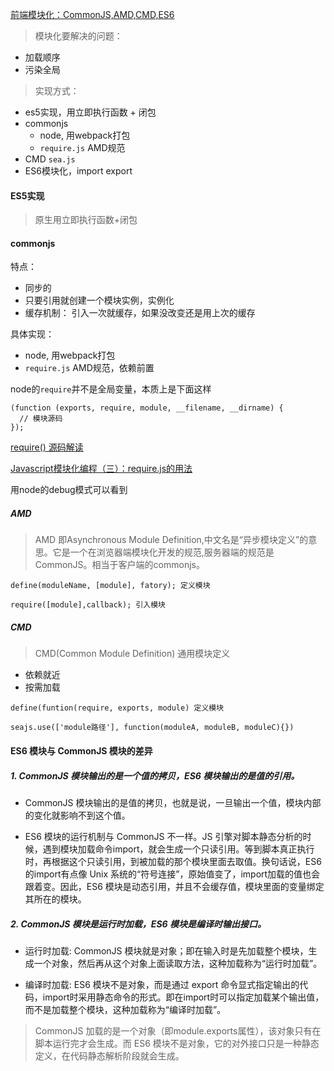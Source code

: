 [前端模块化：CommonJS,AMD,CMD,ES6](https://juejin.im/post/6844903576309858318#heading-2)


>模块化要解决的问题：

- 加载顺序
- 污染全局

>实现方式：
- es5实现，用立即执行函数 + 闭包
- commonjs
    - node, 用webpack打包
    - `require.js` AMD规范
- CMD `sea.js`
- ES6模块化，import export


#### ES5实现
>原生用立即执行函数+闭包

#### commonjs
特点：
- 同步的
- 只要引用就创建一个模块实例，实例化
- 缓存机制： 引入一次就缓存，如果没改变还是用上次的缓存

具体实现：
- node, 用webpack打包
- `require.js` AMD规范，依赖前置

node的`require`并不是全局变量，本质上是下面这样

```
(function (exports, require, module, __filename, __dirname) {
  // 模块源码
});
```
[require() 源码解读](http://www.ruanyifeng.com/blog/2015/05/require.html)

[Javascript模块化编程（三）：require.js的用法](http://www.ruanyifeng.com/blog/2012/11/require_js.html)

用node的debug模式可以看到

##### AMD
>AMD 即Asynchronous Module Definition,中文名是“异步模块定义”的意思。它是一个在浏览器端模块化开发的规范,服务器端的规范是CommonJS。相当于客户端的commonjs。

```
define(moduleName, [module], fatory); 定义模块

require([module],callback); 引入模块
```

##### CMD
> CMD(Common Module Definition) 通用模块定义

- 依赖就近
- 按需加载

```
define(funtion(require, exports, module) 定义模块

seajs.use(['module路径'], function(moduleA, moduleB, moduleC){})
```

#### ES6 模块与 CommonJS 模块的差异

##### 1. CommonJS 模块输出的是一个值的拷贝，ES6 模块输出的是值的引用。

- CommonJS 模块输出的是值的拷贝，也就是说，一旦输出一个值，模块内部的变化就影响不到这个值。

- ES6 模块的运行机制与 CommonJS 不一样。JS 引擎对脚本静态分析的时候，遇到模块加载命令import，就会生成一个只读引用。等到脚本真正执行时，再根据这个只读引用，到被加载的那个模块里面去取值。换句话说，ES6 的import有点像 Unix 系统的“符号连接”，原始值变了，import加载的值也会跟着变。因此，ES6 模块是动态引用，并且不会缓存值，模块里面的变量绑定其所在的模块。

##### 2. CommonJS 模块是运行时加载，ES6 模块是编译时输出接口。


- 运行时加载: CommonJS 模块就是对象；即在输入时是先加载整个模块，生成一个对象，然后再从这个对象上面读取方法，这种加载称为“运行时加载”。


- 编译时加载: ES6 模块不是对象，而是通过 export 命令显式指定输出的代码，import时采用静态命令的形式。即在import时可以指定加载某个输出值，而不是加载整个模块，这种加载称为“编译时加载”。


>CommonJS 加载的是一个对象（即module.exports属性），该对象只有在脚本运行完才会生成。而 ES6 模块不是对象，它的对外接口只是一种静态定义，在代码静态解析阶段就会生成。
